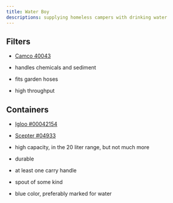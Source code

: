 ```yaml
---
title: Water Boy
descriptions: supplying homeless campers with drinking water
---
```


## Filters

- [Camco 40043](http://www.camco.net/tastepure-water-filter-kdf-w-flexible-hose-protector-llc-40043)

- handles chemicals and sediment
- fits garden hoses
- high throughput

## Containers

- [Igloo #00042154](https://www.igloocoolers.com/products/42154-6-gallon-water-container-ii-blue)
- [Scepter #04933](https://scepter.com/products/consumer-products/5-gallon-20-litre-water-can/)

- high capacity, in the 20 liter range, but not much more
- durable
- at least one carry handle
- spout of some kind
- blue color, preferably marked for water
